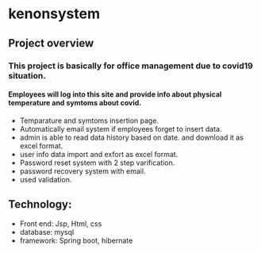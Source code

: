 # kenonsystem

## Project overview
### This project is basically for office management due to covid19 situation.
#### Employees will log into this site and provide info about physical temperature and symtoms about covid. 
- Temparature and symtoms insertion page.
- Automatically email  system if employees forget to insert data.
- admin is able to read  data history based on date. and download it as excel format. 
- user info data import and exfort as excel format. 
- Password reset system with 2 step varification. 
- password recovery system with email. 
- used validation. 

## Technology:
- Front end: Jsp, Html, css
- database: mysql 
- framework: Spring boot, hibernate
